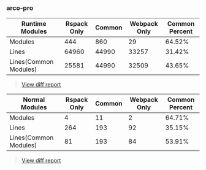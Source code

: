 ### arco-pro

| Runtime Modules       | Rspack Only | Common | Webpack Only | Common Percent | 
|-----------------------|-------------|--------|--------------|----------------| 
| Modules               | 444         | 860    | 29           | 64.52%         | 
| Lines                 | 64960       | 44990  | 33257        | 31.42%         | 
| Lines(Common Modules) | 25581       | 44990  | 32509        | 43.65%         | 


> [View diff report](https://web-infra-dev.github.io/rspack-report-website/diff/7044695680/diff_arco-pro.html)

| Normal Modules        | Rspack Only | Common | Webpack Only | Common Percent | 
|-----------------------|-------------|--------|--------------|----------------| 
| Modules               | 4           | 11     | 2            | 64.71%         | 
| Lines                 | 264         | 193    | 92           | 35.15%         | 
| Lines(Common Modules) | 81          | 193    | 84           | 53.91%         | 


> [View diff report](https://web-infra-dev.github.io/rspack-report-website/diff/7044695680/diff_arco-pro.html)

